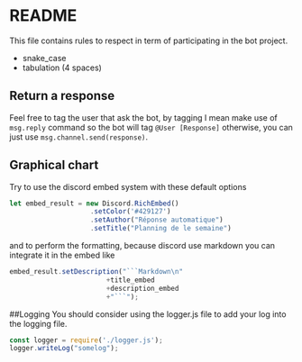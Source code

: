 # README

This file contains rules to respect in term of participating in the bot project.

- snake_case
- tabulation (4 spaces)

## Return a response

Feel free to tag the user that ask the bot, by tagging I mean make use of `msg.reply` command so the bot will tag `@User [Response]` otherwise, you can just use `msg.channel.send(response)`.

## Graphical chart

Try to use the discord embed system with these default options

```javascript
let embed_result = new Discord.RichEmbed()
                    .setColor('#429127')
                    .setAuthor("Réponse automatique")
					.setTitle("Planning de le semaine")
```

and to perform the formatting, because discord use markdown you can integrate it in the embed like

```javascript
embed_result.setDescription("```Markdown\n"
                        +title_embed
                        +description_embed
                        +"```");
```
##Logging
You should consider using the logger.js file to add your log into the logging file.
```javascript
const logger = require('./logger.js');
logger.writeLog("somelog");
```